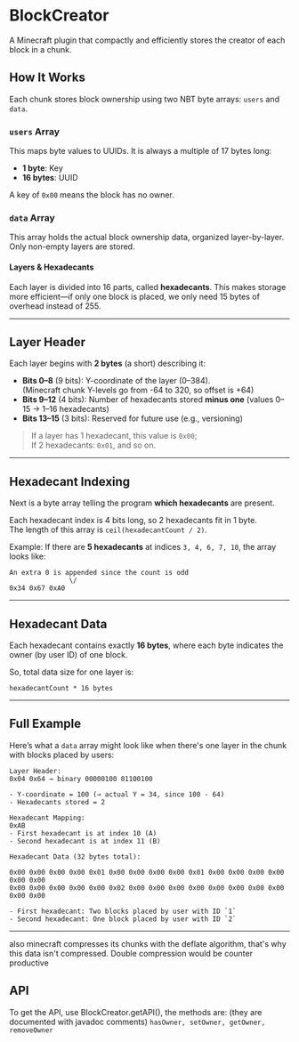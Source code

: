 # BlockCreator
A Minecraft plugin that compactly and efficiently stores the creator of each block in a chunk.

##  How It Works

Each chunk stores block ownership using two NBT byte arrays: `users` and `data`.

###  `users` Array
This maps byte values to UUIDs. It is always a multiple of 17 bytes long:
- **1 byte**: Key
- **16 bytes**: UUID

A key of `0x00` means the block has no owner.

###  `data` Array
This array holds the actual block ownership data, organized layer-by-layer. Only non-empty layers are stored.

#### Layers & Hexadecants

Each layer is divided into 16 parts, called **hexadecants**. This makes storage more efficient—if only one block is placed, we only need 15 bytes of overhead instead of 255.

---

##  Layer Header

Each layer begins with **2 bytes** (a short) describing it:

- **Bits 0–8** (9 bits): Y-coordinate of the layer (0–384).  
  (Minecraft chunk Y-levels go from -64 to 320, so offset is +64)
- **Bits 9–12** (4 bits): Number of hexadecants stored **minus one** (values 0–15 → 1–16 hexadecants)
- **Bits 13–15** (3 bits): Reserved for future use (e.g., versioning)

>  If a layer has 1 hexadecant, this value is `0x00`;  
> If 2 hexadecants: `0x01`, and so on.

---

##  Hexadecant Indexing

Next is a byte array telling the program **which hexadecants** are present.

Each hexadecant index is 4 bits long, so 2 hexadecants fit in 1 byte.  
The length of this array is `ceil(hexadecantCount / 2)`.

Example:
If there are **5 hexadecants** at indices `3, 4, 6, 7, 10`, the array looks like:

```
An extra 0 is appended since the count is odd
               \/
0x34 0x67 0xA0
```

---

##  Hexadecant Data

Each hexadecant contains exactly **16 bytes**, where each byte indicates the owner (by user ID) of one block.

So, total data size for one layer is:
```
hexadecantCount * 16 bytes
```

---

##  Full Example

Here’s what a `data` array might look like when there's one layer in the chunk with blocks placed by users:

```
Layer Header:
0x04 0x64 → binary 00000100 01100100

- Y-coordinate = 100 (→ actual Y = 34, since 100 - 64)
- Hexadecants stored = 2

Hexadecant Mapping:
0xAB
- First hexadecant is at index 10 (A)
- Second hexadecant is at index 11 (B)

Hexadecant Data (32 bytes total):

0x00 0x00 0x00 0x00 0x01 0x00 0x00 0x00 0x00 0x01 0x00 0x00 0x00 0x00 0x00 0x00  
0x00 0x00 0x00 0x00 0x00 0x02 0x00 0x00 0x00 0x00 0x00 0x00 0x00 0x00 0x00 0x00

- First hexadecant: Two blocks placed by user with ID `1`
- Second hexadecant: One block placed by user with ID `2`
```

---

also minecraft compresses its chunks with the deflate algorithm, that's why this data isn't compressed. Double compression would be counter productive



## API
To get the API, use BlockCreator.getAPI(), the methods are: (they are documented with javadoc comments)
```hasOwner, setOwner, getOwner, removeOwner```
